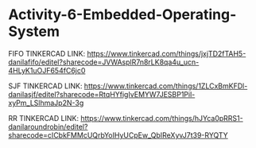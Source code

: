 # Activity-6-Embedded-Operating-System

FIFO TINKERCAD LINK:
https://www.tinkercad.com/things/jxjTD2fTAH5-danilafifo/editel?sharecode=JVWAsplR7n8rLK8qa4u_ucn-4HLyK1uOJF654fC6jc0

SJF TINKERCAD LINK:
https://www.tinkercad.com/things/1ZLCxBmKFDl-danilasjf/editel?sharecode=RtqHYfigIvEMYW7JESBP1Pil-xyPm_LSlhmaJp2N-3g

RR TINKERCAD LINK:
https://www.tinkercad.com/things/hJYca0pRRS1-danilaroundrobin/editel?sharecode=cICbkFMMcUQrbYoIHyUCpEw_QbIReXyvJ7t39-RYQTY
